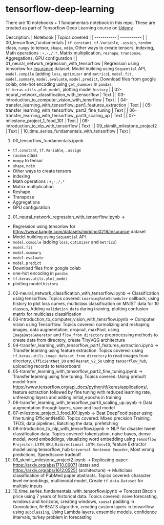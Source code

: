 # tensorflow-deep-learning

There are 10 notebooks + 1 fundamentals notebook in this repo. These are created as part of Tensorflow Deep Learning course on [Udemy](https://www.udemy.com/course/tensorflow-developer-certificate-machine-learning-zero-to-mastery/)

Description:
| Notebook      | Topics covered |
| ----------- | ----------- |
| 00_tensorflow_fundamentals      | `tf.constant`, `tf.Variable`, `.assign`, `random` class, `numpy` to tensor, `shape`, `ndim`, Other ways to create tensors, indexing, Math operations : `+,-,/,*`, Matrix multiplication, `reshape`, `transpose`, Aggregations, GPU configuration       |
| 01_neural_network_regression_with_tensorflow   | Regression using tensorlow for [insurance](https://www.kaggle.com/datasets/mirichoi0218/insurance) dataset, Model building using `Sequential` API, `model.compile` (adding `loss`, `optimizer` and `metrics`), `model.fit`, `model.summary`, `model.evaluate`, `model.predict`, Download files from google colab, one-hot encoding using `get_dummies` in `pandas`, `tf.keras.utils.plot_model`, plotting model `history`        |
| 02-neural_network_classification_with_tensorflow   | Text        |
| 03-introduction_to_computer_vision_with_tensrflow   | Text        |
| 04-transfer_learning_with_tensorflow_part1_features_extraction   | Text        |
| 05-transfer_learning_with_tensorflow_part2_fine_tuning   | Text        |
| 06-transfer_learning_with_tensorflow_part3_scaling_up   | Text        |
| 07-milestone_project_1_food_101   | Text        |
| 08-introduction_to_nlp_with_tensorflow   | Text        |
| 09_skimlit_milestone_project2   | Text        |
| 10_time_series_fundamentals_with_tensorflow   | Text        |



1. 00_tensorflow_fundamentals.ipynb
  * `tf.constant`, `tf.Variable`, `.assign`
  * `random` class
  * `numpy` to tensor
  * `shape`, `ndim`
  * Other ways to create tensors
  * indexing
  * Math operations : `+,-,/,*`
  * Matrix multiplication
  * Reshape
  * Transpose
  * Aggregations
  * GPU configuration
2. 01_neural_network_regression_with_tensorflow.ipynb -> 
  * Regression using tensorlow for https://www.kaggle.com/datasets/mirichoi0218/insurance dataset
  * Model building using `Sequential` API
  * `model.compile` (adding `loss`, `optimizer` and `metrics`)
  * `model.fit`
  * `model.summary`
  * `model.evaluate`
  * `model.predict`
  * Download files from google colab
  * one-hot encoding in `pandas`
  * `tf.keras.utils.plot_model`
  * plotting model `history`
3. 02-neural_network_classification_with_tensorflow.ipynb -> Classification using tensorflow. Topics covered: `LearningRateScheduler` callback, using history to plot loss curves, multiclass classification on MNIST data for 10 classes, Adding `validation_data` during training, plotting confusion matrix for multiclass classification
4. 03-introduction_to_computer_vision_with_tensrflow.ipynb -> Computer vision using Tensorflow. Topics covered: normalizing and reshaping images, data augmentation, dropout, maxPool, using `ImageDataGenerator` and `flow_from_directory` preprocessing methods to create data from directory, create TinyVGG architecture
5. 04-transfer_learning_with_tensorflow_part1_features_extraction.ipynb -> Transfer learning using feature extraction. Topics covered: using `tf.keras.utils.image_dataset_from_directory` to read images from directory, `EfficientNet_B0` and `Resnet_v2_50` using `tensorflow_hub`, uploading records to tensorboard
6. 05-transfer_learning_with_tensorflow_part2_fine_tuning.ipynb -> Transfer learning using fine tuning. Topics covered: Using prebuilt model from https://www.tensorflow.org/api_docs/python/tf/keras/applications/, feature extraction followed by fine tuning with reduced learning rate, unfreezing layers and adding initial_epochs in training 
7. 06-transfer_learning_with_tensorflow_part3_scaling_up.ipynb -> Data augmentation through layers, save and load model
8. 07-milestone_project_1_food_101.ipynb -> Beat DeepFood paper using fine tuning EfficientNetB0. Topics covered: Mixed precision Training, TFDS, data pipelines, Batching the data, prefetching
9. 08-introduction_to_nlp_with_tensorflow.ipynb -> NLP for disaster tweet classification data. Topics covered: tokenization, naive bayes, dense model, word embeddings, visualizing word embedding using `Tensoflow Projector`, `LSTM`, `GRU`, `Bidirectional LSTM`, `Conv1D`, feature Extractor model using tensorflow_hub `Universal Sentence Encoder`, Most wrong predictions, Speed/score tradeoff
10. 09_skimlit_milestone_project2.ipynb -> Replicating paper: https://arxiv.org/abs/1710.06071 (data) and https://arxiv.org/abs/1612.05251 (architecture) -> Multiclass classification of PubMed paper abstracts. Topics covered: character level embeddings, multimodal model, Create `tf.data.Dataset` for multiple inputs
11. 10_time_series_fundamentals_with_tensorflow.ipynb -> Forecast Bitcoin price using 7 years of historical data. Topics covered: naive forecasting, windows and horizons, creating windows, `causal` padding in Convolution, N-BEATS algorithm, creating custom layers in tensorflow using `subclassing`, Using Lambda layers, ensemble models, confidence intervals, turkey problem in forecasting
